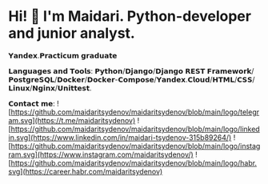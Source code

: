 <!-- [![Typing SVG](https://readme-typing-svg.herokuapp.com?color=%2336BCF7&lines=Hi-there!)](https://t.me/maidaritsydenov) -->

# Hi! 👋 I'm Maidari. Python-developer and junior analyst.

𝗬𝗮𝗻𝗱𝗲𝘅.𝗣𝗿𝗮𝗰𝘁𝗶𝗰𝘂𝗺 𝗴𝗿𝗮𝗱𝘂𝗮𝘁𝗲

𝗟𝗮𝗻𝗴𝘂𝗮𝗴𝗲𝘀 𝗮𝗻𝗱 𝗧𝗼𝗼𝗹𝘀: 𝗣𝘆𝘁𝗵𝗼𝗻/𝗗𝗷𝗮𝗻𝗴𝗼/𝗗𝗷𝗮𝗻𝗴𝗼 𝗥𝗘𝗦𝗧 𝗙𝗿𝗮𝗺𝗲𝘄𝗼𝗿𝗸/𝗣𝗼𝘀𝘁𝗴𝗿𝗲𝗦𝗤𝗟/𝗗𝗼𝗰𝗸𝗲𝗿/𝗗𝗼𝗰𝗸𝗲𝗿-𝗖𝗼𝗺𝗽𝗼𝘀𝗲/𝗬𝗮𝗻𝗱𝗲𝘅.𝗖𝗹𝗼𝘂𝗱/𝗛𝗧𝗠𝗟/𝗖𝗦𝗦/𝗟𝗶𝗻𝘂𝘅/𝗡𝗴𝗶𝗻𝘅/𝗨𝗻𝗶𝘁𝘁𝗲𝘀𝘁.

𝗖𝗼𝗻𝘁𝗮𝗰𝘁 𝗺𝗲:
![https://github.com/maidaritsydenov/maidaritsydenov/blob/main/logo/telegram.svg](https://t.me/maidaritsydenov)
![https://github.com/maidaritsydenov/maidaritsydenov/blob/main/logo/linkedin.svg](https://www.linkedin.com/in/maidari-tsydenov-315b89264/)
![https://github.com/maidaritsydenov/maidaritsydenov/blob/main/logo/instagram.svg](https://www.instagram.com/maidaritsydenov/)
![https://github.com/maidaritsydenov/maidaritsydenov/blob/main/logo/habr.svg](https://career.habr.com/maidaritsydenov)



<!-- 
![MySQL](https://img.shields.io/badge/mysql-%2300f.svg?style=for-the-badge&logo=mysql&logoColor=white)
![Postgres](https://img.shields.io/badge/postgres-%23316192.svg?style=for-the-badge&logo=postgresql&logoColor=white)
![Django](https://img.shields.io/badge/django-%23092E20.svg?style=for-the-badge&logo=django&logoColor=white)
![Pandas](https://img.shields.io/badge/pandas-%23150458.svg?style=for-the-badge&logo=pandas&logoColor=white)
![TensorFlow](https://img.shields.io/badge/TensorFlow-%23FF6F00.svg?style=for-the-badge&logo=TensorFlow&logoColor=white)
![NumPy](https://img.shields.io/badge/numpy-%23013243.svg?style=for-the-badge&logo=numpy&logoColor=white)
![Selenium](https://img.shields.io/badge/-selenium-%43B02A?style=for-the-badge&logo=selenium&logoColor=white)
![FastAPI](https://img.shields.io/badge/FastAPI-005571?style=for-the-badge&logo=fastapi)
![HTML5](https://img.shields.io/badge/html5-%23E34F26.svg?style=for-the-badge&logo=html5&logoColor=white)
![Python](https://img.shields.io/badge/python-3670A0?style=for-the-badge&logo=python&logoColor=ffdd54)
![Ubuntu](https://img.shields.io/badge/Ubuntu-E95420?style=for-the-badge&logo=ubuntu&logoColor=white)
![Gunicorn](https://img.shields.io/badge/gunicorn-%298729.svg?style=for-the-badge&logo=gunicorn&logoColor=white)
![Nginx](https://img.shields.io/badge/nginx-%23009639.svg?style=for-the-badge&logo=nginx&logoColor=white)
![Figma](https://img.shields.io/badge/figma-%23F24E1E.svg?style=for-the-badge&logo=figma&logoColor=white)
![Heroku](https://img.shields.io/badge/heroku-%23430098.svg?style=for-the-badge&logo=heroku&logoColor=white)
![GitHub Actions](https://img.shields.io/badge/github%20actions-%232671E5.svg?style=for-the-badge&logo=githubactions&logoColor=white) -->


<!-- ### My stats:
[![Top Langs](https://github-readme-stats.vercel.app/api/top-langs/?username=maidaritsydenov&layout=compact)](https://github.com/maidaritsydenov/github-readme-stats)


### Random jokes:
![Jokes Card](https://readme-jokes.vercel.app/api) -->

<!-- ![image](https://github.com/maidaritsydenov/MaidariTs/blob/main/giphy.gif) -->